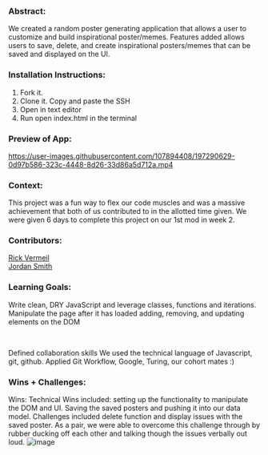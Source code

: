 ### Abstract:
[//]: <> (Briefly describe what you built and its features. What problem is the app solving? How does this application solve that problem?)
We created a random poster generating application that allows a user to customize and build inspirational poster/memes.
Features added allows users to save, delete, and create inspirational posters/memes that can be saved and displayed on the UI.

### Installation Instructions:
[//]: <> (What steps does a person have to take to get your app cloned down and running?)
1. Fork it.
2. Clone it. Copy and paste the SSH
3. Open in text editor
4. Run open index.html in the terminal

### Preview of App:
[//]: <> (Provide ONE gif or screenshot of your application - choose the "coolest" piece of functionality to show off.)





https://user-images.githubusercontent.com/107894408/197290629-0d97b586-323c-4448-8d26-33d86a5d712a.mp4





### Context:
[//]: <> (Give some context for the project here. How long did you have to work on it? How far into the Turing program are you?)
This project was a fun way to flex our code muscles and was a massive achievement that both of us contributed to in the allotted time given. We were given 6 days to complete this project on our 1st mod in week 2.

### Contributors:
[//]: <> (Who worked on this application? Link to their GitHubs.)

[Rick Vermeil]( https://github.com/RickV85)<br>
[Jordan Smith]( https://github.com/jaysmith2022)<br>

### Learning Goals:
[//]: <> (What were the learning goals of this project? What tech did you work with?)
Write clean, DRY JavaScript and leverage classes, functions and iterations. 
Manipulate the page after it has loaded adding, removing, and updating elements on the DOM

<br>

Defined collaboration skills
We used the technical language of Javascript, git, github.
Applied Git Workflow, Google, Turing, our cohort mates :)

### Wins + Challenges:
[//]: <> (What are 2-3 wins you have from this project? What were some challenges you faced - and how did you get over them?)
Wins:
Technical Wins included: setting up the functionality to manipulate the DOM and UI. Saving the saved posters and pushing it into our data model. 
Challenges included delete function and display issues with the saved poster.
As a pair, we were able to overcome this challenge through by rubber ducking off each other and talking though the issues verbally out loud. 
![image](https://user-images.githubusercontent.com/107894408/197290601-b05cd2be-0614-4fd3-a7e0-7677d80807d3.png)

